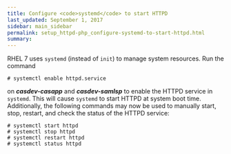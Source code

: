 ```yaml
---
title: Configure <code>systemd</code> to start HTTPD
last_updated: September 1, 2017
sidebar: main_sidebar
permalink: setup_httpd-php_configure-systemd-to-start-httpd.html
summary:
---
```


RHEL 7 uses `systemd` (instead of `init`) to manage system resources. Run the command

```console
# systemctl enable httpd.service
```

on ***casdev-casapp*** and ***casdev-samlsp*** to enable the HTTPD service in `systemd`. This will cause `systemd` to start HTTPD at system boot time. Additionally, the following commands may now be used to manually start, stop, restart, and check the status of the HTTPD service:

```console
# systemctl start httpd
# systemctl stop httpd
# systemctl restart httpd
# systemctl status httpd
```
